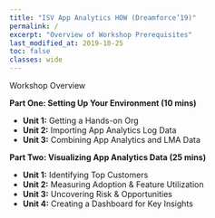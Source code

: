 ```yaml
---
title: "ISV App Analytics HOW (Dreamforce’19)"
permalink: /
excerpt: "Overview of Workshop Prerequisites"
last_modified_at: 2019-10-25
toc: false
classes: wide
---
```


Workshop Overview

**Part One: Setting Up Your Environment (10 mins)**
* **Unit 1:** Getting a Hands-on Org
* **Unit 2:** Importing App Analytics Log Data 
* **Unit 3:** Combining App Analytics and LMA Data

**Part Two: Visualizing App Analytics Data (25 mins)**
* **Unit 1:** Identifying Top Customers
* **Unit 2:** Measuring Adoption & Feature Utilization
* **Unit 3:** Uncovering Risk & Opportunities
* **Unit 4:** Creating a Dashboard for Key Insights

